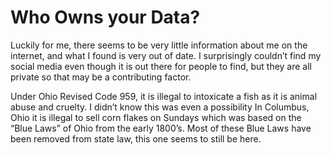 # Who Owns your Data?

Luckily for me, there seems to be very little information about me on the internet, and what I found is very out of date. I surprisingly couldn’t find my social media even though it is out there for people to find, but they are all private so that may be a contributing factor. 

Under Ohio Revised Code 959, it is illegal to intoxicate a fish as it is animal abuse and cruelty. I didn’t know this was even a possibility In Columbus, Ohio it is illegal to sell corn flakes on Sundays which was based on the “Blue Laws” of Ohio from the early 1800’s. Most of these Blue Laws have been removed from state law, this one seems to still be here. 
